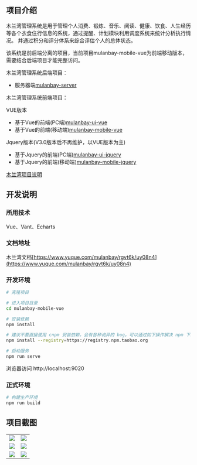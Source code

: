 ## 项目介绍
木兰湾管理系统是用于管理个人消费、锻炼、音乐、阅读、健康、饮食、人生经历等各个衣食住行信息的系统，通过提醒、计划模块利用调度系统来统计分析执行情况。
并通过积分和评分体系来综合评估个人的总体状态。

该系统是前后端分离的项目，当前项目mulanbay-mobile-vue为前端移动版本，需要结合后端项目才能完整访问。

木兰湾管理系统后端项目：
* 服务器端[mulanbay-server](https://gitee.com/mulanbay/mulanbay-server)

木兰湾管理系统前端项目：

VUE版本
* 基于Vue的前端(PC端)[mulanbay-ui-vue](https://gitee.com/mulanbay/mulanbay-ui-vue)
* 基于Vue的前端(移动端)[mulanbay-mobile-vue](https://gitee.com/mulanbay/mulanbay-mobile-vue)

Jquery版本(V3.0版本后不再维护，以VUE版本为主)
* 基于Jquery的前端(PC端)[mulanbay-ui-jquery](https://gitee.com/mulanbay/mulanbay-ui-jquery)
* 基于Jquery的前端(移动端)[mulanbay-mobile-jquery](https://gitee.com/mulanbay/mulanbay-mobile-jquery)

[木兰湾项目说明](https://gitee.com/mulanbay)

## 开发说明

### 所用技术

Vue、Vant、Echarts

### 文档地址

木兰湾文档[https://www.yuque.com/mulanbay/rgvt6k/uy08n4](https://www.yuque.com/mulanbay/rgvt6k/uy08n4)

### 开发环境

```bash
# 克隆项目

# 进入项目目录
cd mulanbay-mobile-vue

# 安装依赖
npm install

# 建议不要直接使用 cnpm 安装依赖，会有各种诡异的 bug。可以通过如下操作解决 npm 下载速度慢的问题
npm install --registry=https://registry.npm.taobao.org

# 启动服务
npm run serve
```

浏览器访问 http://localhost:9020

### 正式环境

```bash
# 构建生产环境
npm run build
```
## 项目截图
<table>
    <tr>
        <td><img src="https://images.gitee.com/uploads/images/2021/0225/134154_6c5f78ad_352331.png"/></td>
        <td><img src="https://images.gitee.com/uploads/images/2021/0225/134216_58f63cf3_352331.png"/></td>
    </tr>
    <tr>
        <td><img src="https://images.gitee.com/uploads/images/2021/0225/134236_7c81bf14_352331.png"/></td>
        <td><img src="https://images.gitee.com/uploads/images/2021/0225/134302_3a19af7c_352331.png"/></td>
    </tr>
    <tr>
        <td><img src="https://images.gitee.com/uploads/images/2021/0225/134321_56b72e90_352331.png"/></td>
        <td><img src="https://images.gitee.com/uploads/images/2021/0225/134338_e1766f98_352331.png"/></td>
    </tr>
</table>